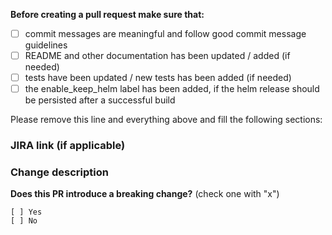 **Before creating a pull request make sure that:**

- [ ] commit messages are meaningful and follow good commit message guidelines
- [ ] README and other documentation has been updated / added (if needed)
- [ ] tests have been updated / new tests has been added (if needed)
- [ ] the enable_keep_helm label has been added, if the helm release should be persisted after a successful build

Please remove this line and everything above and fill the following sections:


### JIRA link (if applicable) ###



### Change description ###



**Does this PR introduce a breaking change?** (check one with "x")

```
[ ] Yes
[ ] No
```
